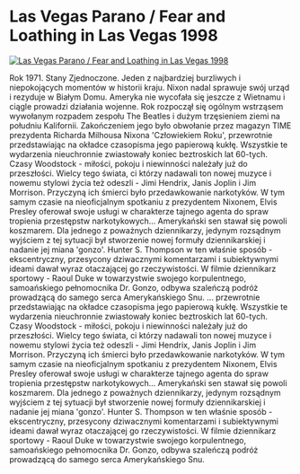 Las Vegas Parano / Fear and Loathing in Las Vegas 1998 
=============
[![Las Vegas Parano / Fear and Loathing in Las Vegas 1998 ](http://vidos.pl/images/player.gif)](http://vidos.pl/las-vegas-parano-fear-and-loathing-in-las-vegas-1998)

 Rok 1971. Stany Zjednoczone. Jeden z najbardziej burzliwych i niepokojących momentów w historii kraju. Nixon nadal sprawuje swój urząd i rezyduje w Białym Domu. Ameryka nie wycofała się jeszcze z Wietnamu i ciągle prowadzi działania wojenne. Rok rozpoczął się ogólnym wstrząsem wywołanym rozpadem zespołu The Beatles i dużym trzęsieniem ziemi na południu Kalifornii. Zakończeniem jego było obwołanie przez magazyn TIME prezydenta Richarda Milhousa Nixona 'Człowiekiem Roku', przewrotnie przedstawiając na okładce czasopisma jego papierową kukłę. Wszystkie te wydarzenia nieuchronnie zwiastowały koniec beztroskich lat 60-tych. Czasy Woodstock - miłości, pokoju i niewinności należały już do przeszłości. Wielcy tego świata, ci którzy nadawali ton nowej muzyce i nowemu stylowi życia też odeszli - Jimi Hendrix, Janis Joplin i Jim Morrison. Przyczyną ich śmierci było przedawkowanie narkotyków. W tym samym czasie na nieoficjalnym spotkaniu z prezydentem Nixonem, Elvis Presley oferował swoje usługi w charakterze tajnego agenta do spraw tropienia przestępstw narkotykowych... Amerykański sen stawał się powoli koszmarem. Dla jednego z poważnych dziennikarzy, jedynym rozsądnym wyjściem z tej sytuacji był stworzenie nowej formuły dziennikarskiej i nadanie jej miana 'gonzo'. Hunter S. Thompson w ten właśnie sposób - ekscentryczny, przesycony dziwacznymi komentarzami i subiektywnymi ideami dawał wyraz otaczającej go rzeczywistości. W filmie dziennikarz sportowy - Raoul Duke w towarzystwie swojego korpulentnego, samoańskiego pełnomocnika Dr. Gonzo, odbywa szaleńczą podróż prowadzącą do samego serca Amerykańskiego Snu.   ... przewrotnie przedstawiając na okładce czasopisma jego papierową kukłę. Wszystkie te wydarzenia nieuchronnie zwiastowały koniec beztroskich lat 60-tych. Czasy Woodstock - miłości, pokoju i niewinności należały już do przeszłości. Wielcy tego świata, ci którzy nadawali ton nowej muzyce i nowemu stylowi życia też odeszli - Jimi Hendrix, Janis Joplin i Jim Morrison. Przyczyną ich śmierci było przedawkowanie narkotyków. W tym samym czasie na nieoficjalnym spotkaniu z prezydentem Nixonem, Elvis Presley oferował swoje usługi w charakterze tajnego agenta do spraw tropienia przestępstw narkotykowych... Amerykański sen stawał się powoli koszmarem. Dla jednego z poważnych dziennikarzy, jedynym rozsądnym wyjściem z tej sytuacji był stworzenie nowej formuły dziennikarskiej i nadanie jej miana 'gonzo'. Hunter S. Thompson w ten właśnie sposób - ekscentryczny, przesycony dziwacznymi komentarzami i subiektywnymi ideami dawał wyraz otaczającej go rzeczywistości. W filmie dziennikarz sportowy - Raoul Duke w towarzystwie swojego korpulentnego, samoańskiego pełnomocnika Dr. Gonzo, odbywa szaleńczą podróż prowadzącą do samego serca Amerykańskiego Snu.
